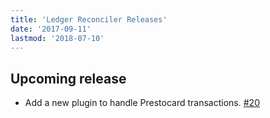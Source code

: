 ```yaml
---
title: 'Ledger Reconciler Releases'
date: '2017-09-11'
lastmod: '2018-07-10'
---
```


## Upcoming release

- Add a new plugin to handle Prestocard transactions. [#20](https://github.com/marvinpinto/ledger-reconciler/pull/20)
